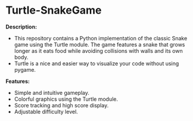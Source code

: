 # Turtle-SnakeGame

**Description:**
- This repository contains a Python implementation of the classic Snake game using the Turtle module. The game features a snake that grows longer as it eats food while avoiding collisions with walls and its own body.
- Turtle is a nice and easier way to visualize your code without using pygame.

**Features:**
- Simple and intuitive gameplay.
- Colorful graphics using the Turtle module.
- Score tracking and high score display.
- Adjustable difficulty level.
